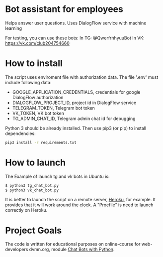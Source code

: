 # Bot assistant for employees
Helps answer user questions. Uses DialogFlow service with machine learning

For testing, you can use these bots:
In TG: @QwerfrhhyuuBot
In VK: https://vk.com/club204754660

# How to install
The script uses enviroment file with authorization data. The file '.env' must include following data:
- GOOGLE_APPLICATION_CREDENTIALS, credentials for google DialogFlow authorization
- DIALOGFLOW_PROJECT_ID, project id in DialogFlow service
- TELEGRAM_TOKEN, Telegram bot token
- VK_TOKEN, VK bot token
- TG_ADMIN_CHAT_ID, Telegram admin chat id for debugging

Python 3 should be already installed. Then use pip3 (or pip) to install dependencies:

```bash
pip3 install -r requirements.txt
```

# How to launch
The Example of launch tg and vk bots in Ubuntu is:

```bash
$ python3 tg_chat_bot.py
$ python3 vk_chat_bot.py
```

It is better to launch the script on a remote server, [Heroku](https://devcenter.heroku.com/articles/how-heroku-works), for example. It provides that it will work around the clock. A "Procfile" is need to launch correctly on Heroku.

# Project Goals

The code is written for educational purposes on online-course for web-developers dvmn.org, module [Chat Bots with Python](https://dvmn.org/modules/chat-bots/lesson/devman-bot/#review-tabs).
